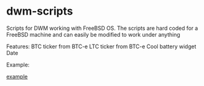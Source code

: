 dwm-scripts
===========

Scripts for DWM working with FreeBSD OS.
The scripts are hard coded for a FreeBSD machine and can easily be modified
to work under anything

Features:
BTC ticker from BTC-e
LTC ticker from BTC-e
Cool battery widget
Date

Example:

[example](example.png "Bar example")

